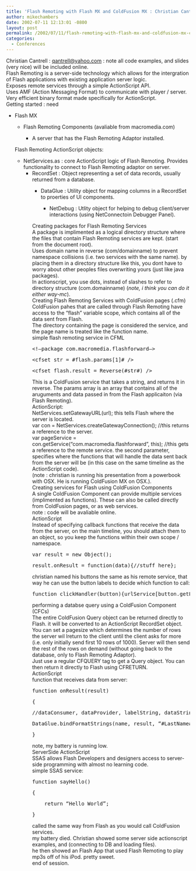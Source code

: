 ```yaml
---
title: 'Flash Remoting with Flash MX and ColdFusion MX : Christian Cantrell'
author: mikechambers
date: 2002-07-11 12:13:01 -0800
layout: post
permalink: /2002/07/11/flash-remoting-with-flash-mx-and-coldfusion-mx-christian-cantrell/
categories:
  - Conferences
---
```



Christian Cantrell : <qantrell@yahoo.com>&nbsp;: note all code examples, and slides (very nice) will be included online.  
Flash Remoting is a server-side technology which allows for the intergration of Flash applications with existing application server logic.  
Exposes remote services through a simple ActionScript API.  
Uses AMF (Action Messaging Format) to communicate with player / server. Very efficient binary format made specifically for ActionScript.  
Getting started : need  
  
*   Flash MX  
    *   Flash Remoting Components (avaliable from macromedia.com)  
        *   A server that has the Flash Remoting Adaptor installed.</UL>
          
        Flash Remoting ActionScript objects:  
          
        *   NetServices.as : core ActionScript logic of Flash Remoting. Provides functionality to connect to Flash Remoting adaptor on server.  
            *   RecordSet : Object representing a set of data records, usually returned from a database.  
                *   DataGlue : Utility object for mapping columns in a RecordSet to proerties of UI components.  
                    *   NetDebug : Utlity object for helping to debug&nbsp;client/server interactions (using NetConnectoin Debugger Panel).</UL>
                      
                    Creating packages for Flash Remoting Services  
                    A package is implimented as a logical directory structure where the files that contain Flash Remoting services are kept. (start from the document root).  
                    Uses domain name in reverse (com/domainname) to prevent namespace collisions (i.e. two services with the same name). by placing them in a directory structure like this, you dont have to worry about other peoples files overwriting yours (just like java packages).  
                    In actionscript, you use dots, instead of slashes to refer to directory structure (com.domainname) (*note, i think you can do it either way-mc*).  
                    Creating Flash Remoting Services with ColdFusion pages (.cfm)  
                    ColdFusion pahes that are called through Flash Remoting have access to the &#8220;flash&#8221; variable scope, which contains all of the data sent from Flash.  
                    The directory containing the page is considered the service, and the page name is treated like the function name.  
                    simple flash remoting service in CFML
                    <PRE>&lt;!&#8212;package com.macromedia.flashforward&#8212;&gt;</PRE>
                    
                    <PRE>&lt;cfset str = #flash.params[1]# /&gt;</PRE>
                    
                    <PRE>&lt;cfset flash.result = Reverse(#str#) /&gt;</PRE>
                    
                      
                    This is a ColdFusion service that takes a string, and returns it in reverse. The params array is an array that contains all of the aruguments and data passed in from the Flash applicaiton (via Flash Remoting).  
                    ActionScript:  
                    NetServices.setGatewayURL(url); this tells Flash where the server is located.  
                    var con = NetServices.createGatewayConnection(); //this returns a reference to the server.  
                    var pageService = con.getService(&#8220;com.macromedia.flashforward&#8221;, this); //this gets a reference to the remote service. the second parameter, specifies where the functions that will handle the data sent back from the server will be (in this case on the same timeline as the ActionScript code).  
                    (note : christian is running his presentation from a powerbook with OSX. He is running ColdFusion MX on OSX.).  
                    Creating services for Flash using ColdFusion Components  
                    A single ColdFusion Component can provide multiple services (implimented as functions). These can also be called directly from ColdFusion pages, or as web services.  
                    note : code will be avaliable online.  
                    ActionScript  
                    Instead of specifying callback functions that receive the data from the server, on the main timeline, you should attach them to an object, so you keep the functions within their own scope / namespace.
                    <PRE>var result = new Object();</PRE>
                    
                    <PRE>result.onResult = function(data){//stuff here};</PRE>
                    
                      
                    christian named his buttons the same as his remote service, that way he can use the button labels to decide which function to call:
                    <PRE>function clickHandler(button){urlService[button.getLabel()](input.text);};</PRE>
                    
                      
                    performing a databse query using a ColdFusion Component (CFCs)  
                    The entire ColdFusion Query object can be returned directly to Flash. it will be converted to an ActionScript RecordSet object.  
                    You can set a pagesize which determines the number of rows the server wil lreturn to the client until the client asks for more (i.e. only initially send first 10 rows of 1000). Server will then send the rest of the rows on demand (without going back to the database, only to Flash Remoting Adaptor).  
                    Just use a regular CFQUERY tag to get a Query object. You can then return it directly to Flash using CFRETURN.  
                    ActionScript  
                    function that receives data from server:
                    <PRE>function onResult(result)</PRE>
                    
                    <PRE>{</PRE>
                    
                    <PRE>//dataConsumer, dataProvider, labelString, dataString</PRE>
                    
                    <PRE>DataGlue.bindFormatStrings(name, result, &#8220;#LastName#, #FirstName#&#8221;,&#8221; #EmployeeID#&#8221;)</PRE>
                    
                    <PRE>}</PRE>
                    
                      
                    note, my battery is running low.  
                    ServerSide ActionScript  
                    SSAS allows Flash Developers and designers access to server-side programming with almost no learning code.  
                    simple SSAS service:
                    <PRE>function sayHello()</PRE>
                    
                    <PRE>{</PRE>
                    
                    <PRE>&nbsp;&nbsp;&nbsp; return &#8220;Hello World&#8221;;</PRE>
                    
                    <PRE>}</PRE>
                    
                      
                    called the same way from Flash as you would call ColdFusion services.  
                    my battery died. Christian showed some server side actionscript examples, and (connecting to DB and loading files).  
                    he then showed an Flash App that used Flash Remoting to play mp3s off of his iPod. pretty sweet.  
                    end of session.</p>